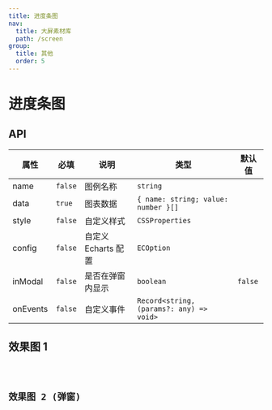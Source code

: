```yaml
---
title: 进度条图
nav:
  title: 大屏素材库
  path: /screen
group:
  title: 其他
  order: 5
---
```


# 进度条图

## API

| 属性     | 必填    | 说明                | 类型                                     | 默认值  |
| -------- | ------- | ------------------- | ---------------------------------------- | ------- |
| name     | `false` | 图例名称            | `string`                                 |         |
| data     | `true`  | 图表数据            | `{ name: string; value: number }[]`      |         |
| style    | `false` | 自定义样式          | `CSSProperties`                          |         |
| config   | `false` | 自定义 Echarts 配置 | `ECOption`                               |         |
| inModal  | `false` | 是否在弹窗内显示    | `boolean`                                | `false` |
| onEvents | `false` | 自定义事件          | `Record<string, (params?: any) => void>` |         |

## 效果图 1

<code src="../../../example/ProgressDemo/demo1.tsx" background="#040727">

## 效果图 2 (弹窗)

<code src="../../../example/ProgressDemo/demo2.tsx" background="#040727">
